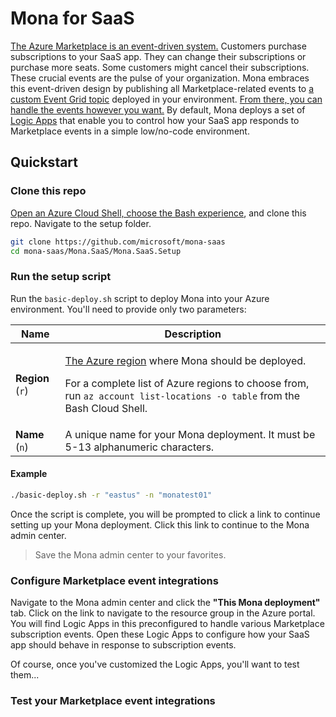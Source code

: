 # Mona for SaaS

[The Azure Marketplace is an event-driven system.](https://learn.microsoft.com/partner-center/marketplace-offers/partner-center-portal/pc-saas-fulfillment-life-cycle) Customers purchase subscriptions to your SaaS app. They can change their subscriptions or purchase more seats. Some customers might cancel their subscriptions. These crucial events are the pulse of your organization. Mona embraces this event-driven design by publishing all Marketplace-related events to [a custom Event Grid topic](https://learn.microsoft.com/azure/event-grid/custom-topics) deployed in your environment. [From there, you can handle the events however you want.](https://learn.microsoft.com/azure/event-grid/event-handlers) By default, Mona deploys a set of [Logic Apps](https://learn.microsoft.com/azure/logic-apps/logic-apps-overview) that enable you to control how your SaaS app responds to Marketplace events in a simple low/no-code environment.

## Quickstart

### Clone this repo

[Open an Azure Cloud Shell, choose the Bash experience](https://learn.microsoft.com/azure/cloud-shell/get-started/ephemeral?tabs=azurecli#start-cloud-shell), and clone this repo. Navigate to the setup folder.

```sh
git clone https://github.com/microsoft/mona-saas
cd mona-saas/Mona.SaaS/Mona.SaaS.Setup
```

### Run the setup script

Run the `basic-deploy.sh` script to deploy Mona into your Azure environment. You'll need to provide only two parameters:

| Name | Description |
| --- | --- |
| **Region** (`r`) | <p>[The Azure region](https://azure.microsoft.com/explore/global-infrastructure/geographies/) where Mona should be deployed.</p> <p>For a complete list of Azure regions to choose from, run `az account list-locations -o table` from the Bash Cloud Shell.</p> |
| **Name** (`n`) | A unique name for your Mona deployment. It must be 5-13 alphanumeric characters. |

#### Example

```bash
./basic-deploy.sh -r "eastus" -n "monatest01"
```

Once the script is complete, you will be prompted to click a link to continue setting up your Mona deployment. Click this link to continue to the Mona admin center.

> Save the Mona admin center to your favorites.

### Configure Marketplace event integrations

Navigate to the Mona admin center and click the **"This Mona deployment"** tab. Click on the link to navigate to the resource group in the Azure portal. You will find Logic Apps in this preconfigured to handle various Marketplace subscription events. Open these Logic Apps to configure how your SaaS app should behave in response to subscription events.

Of course, once you've customized the Logic Apps, you'll want to test them...

### Test your Marketplace event integrations
